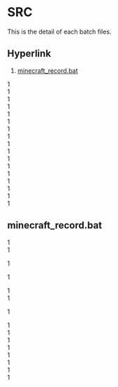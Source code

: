 # SRC

This is the detail of each batch files.

## Hyperlink

1. [minecraft_record.bat](#n1)

1<br>
1<br>
1<br>
1<br>
1<br>
1<br>
1<br>
1<br>
1<br>
1<br>
1<br>
1<br>
1<br>
1<br>
1<br>
1<br>
1<br>

## <a name="n1"></a>minecraft_record.bat

1<br>
1<br>

1<br>

1<br>

1<br>
1<br>

1<br>

1<br>
1<br>
1<br>
1<br>
1<br>
1<br>
1<br>
1<br>
